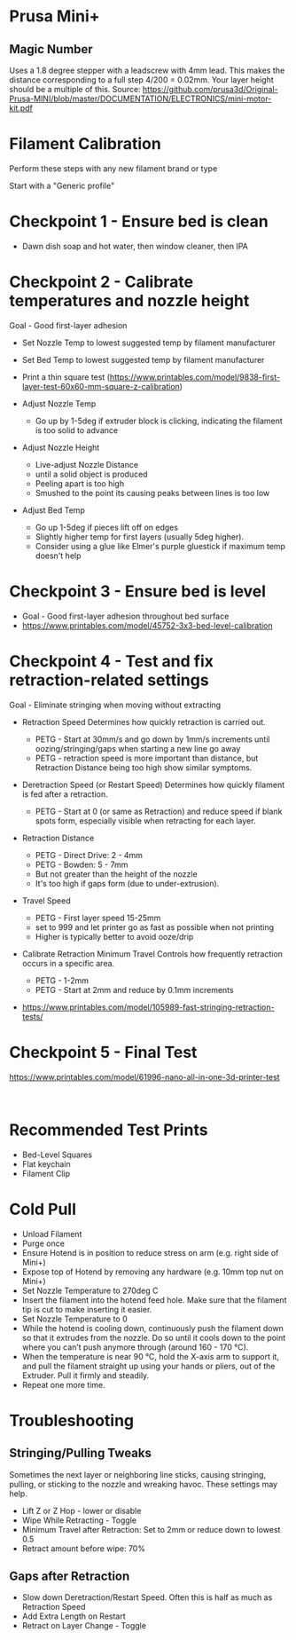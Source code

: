 # Prusa Mini+
## Magic Number
Uses a 1.8 degree stepper with a leadscrew with 4mm lead. This makes the distance corresponding to a full step 4/200 = 0.02mm. Your layer height should be a multiple of this.
Source: https://github.com/prusa3d/Original-Prusa-MINI/blob/master/DOCUMENTATION/ELECTRONICS/mini-motor-kit.pdf

# Filament Calibration
Perform these steps with any new filament brand or type

Start with a "Generic profile"

# Checkpoint 1 - Ensure bed is clean
- Dawn dish soap and hot water, then window cleaner, then IPA

# Checkpoint 2 - Calibrate temperatures and nozzle height
Goal - Good first-layer adhesion

- Set Nozzle Temp to lowest suggested temp by filament manufacturer
- Set Bed Temp to lowest suggested temp by filament manufacturer  
- Print a thin square test (https://www.printables.com/model/9838-first-layer-test-60x60-mm-square-z-calibration)

- Adjust Nozzle Temp
  - Go up by 1-5deg if extruder block is clicking, indicating the filament is too solid to advance

- Adjust Nozzle Height
  - Live-adjust Nozzle Distance
  - until a solid object is produced
  - Peeling apart is too high
  - Smushed to the point its causing peaks between lines is too low

- Adjust Bed Temp
  - Go up 1-5deg if pieces lift off on edges
  - Slightly higher temp for first layers (usually 5deg higher).
  - Consider using a glue like Elmer's purple gluestick if maximum temp doesn't help

# Checkpoint 3 - Ensure bed is level
- Goal - Good first-layer adhesion throughout bed surface
- https://www.printables.com/model/45752-3x3-bed-level-calibration

# Checkpoint 4 - Test and fix retraction-related settings
Goal - Eliminate stringing when moving without extracting

- Retraction Speed
    Determines how quickly retraction is carried out.
  - PETG - Start at 30mm/s and go down by 1mm/s increments until oozing/stringing/gaps when starting a new line go away
  - PETG - retraction speed is more important than distance, but Retraction Distance being too high show similar symptoms.

- Deretraction Speed (or Restart Speed)
    Determines how quickly filament is fed after a retraction.
  - PETG - Start at 0 (or same as Retraction) and reduce speed if blank spots form, especially visible when retracting for each layer.

- Retraction Distance
  - PETG - Direct Drive: 2 - 4mm
  - PETG - Bowden: 5 - 7mm
  - But not greater than the height of the nozzle
  - It's too high if gaps form (due to under-extrusion).
  
- Travel Speed
  - PETG - First layer speed 15-25mm
  - set to 999 and let printer go as fast as possible when not printing
  - Higher is typically better to avoid ooze/drip

- Calibrate Retraction Minimum Travel
  Controls how frequently retraction occurs in a specific area.
  - PETG - 1-2mm
  - PETG - Start at 2mm and reduce by 0.1mm increments
- https://www.printables.com/model/105989-fast-stringing-retraction-tests/


# Checkpoint 5 - Final Test
https://www.printables.com/model/61996-nano-all-in-one-3d-printer-test

 

# Recommended Test Prints
- Bed-Level Squares
- Flat keychain
- Filament Clip


# Cold Pull
- Unload Filament
- Purge once
- Ensure Hotend is in position to reduce stress on arm (e.g. right side of Mini+)
- Expose top of Hotend by removing any hardware (e.g. 10mm top nut on Mini+)
- Set Nozzle Temperature to 270deg C
- Insert the filament into the hotend feed hole. Make sure that the filament tip is cut to make inserting it easier.
- Set Nozzle Temperature to 0
- While the hotend is cooling down, continuously push the filament down so that it extrudes from the nozzle. Do so until it cools down to the point where you can’t push anymore through (around 160 - 170 °C).
- When the temperature is near 90 °C, hold the X-axis arm to support it, and pull the filament straight up using your hands or pliers, out of the Extruder. Pull it firmly and steadily.
- Repeat one more time.

# Troubleshooting

## Stringing/Pulling Tweaks
Sometimes the next layer or neighboring line sticks, causing stringing, pulling, or sticking to the nozzle and wreaking havoc. These settings may help.
- Lift Z or Z Hop - lower or disable
- Wipe While Retracting - Toggle
- Minimum Travel after Retraction: Set to 2mm or reduce down to lowest 0.5
- Retract amount before wipe: 70%

## Gaps after Retraction
- Slow down Deretraction/Restart Speed. Often this is half as much as Retraction Speed
- Add Extra Length on Restart
- Retract on Layer Change - Toggle